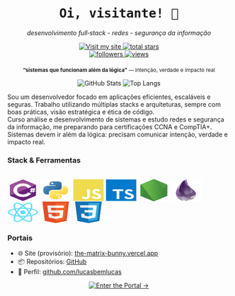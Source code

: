 <!-- MATRIX BUNNY HEADER -->
<h1 align="center" style="font-family: 'Share Tech Mono', monospace;">
  Oi, visitante! 👋
</h1>
<p align="center">
  <em>desenvolvimento full‑stack - redes - segurança da informação</em>
</p>

<!-- PRIMARY CTAs -->
<p align="center">
  <a href="https://the-matrix-bunny.vercel.app/">
    <img alt="Visit my site" title="Visit my site — The Matrix Bunny"
      src="https://img.shields.io/badge/Visit%20my%20site-%2300ff9c?style=for-the-badge&logo=vercel&logoColor=white&labelColor=011010"/>
  </a>
  <a href="https://github.com/the-matrix-bunny?tab=repositories&sort=stargazers">
    <img alt="total stars" title="Total stars on GitHub"
      src="https://custom-icon-badges.demolab.com/github/stars/lucasbemlucas?style=for-the-badge&logo=star&date=120825"/>
  </a>
  <br>
  <a href="https://github.com/the-matrix-bunny?tab=followers">
    <img alt="followers" title="Follow me on GitHub"
      src="https://custom-icon-badges.demolab.com/github/followers/lucasbemlucas?style=for-the-badge&logo=person-add&label=Follow&logoColor=white&date=120825"/>
  </a>
  <a href="https://github.com/the-matrix-bunny/">
    <img alt="views" title="GitHub profile views"
      src="https://komarev.com/ghpvc/?username=lucasbemlucas&style=for-the-badge"/>
  </a>
  <br>
</p>

<!-- MINI TAGLINE -->
<p align="center">
  <sub>
    <strong>“sistemas que funcionam além da lógica”</strong> — intenção, verdade e impacto real
  </sub>
</p>

<!-- STREAK / STATS -->
<p align="center">
  <img src="https://github-readme-stats.vercel.app/api?username=lucasbemlucas&hide_border=true&theme=transparent&date=120825" alt="GitHub Stats"/>
  <img src="https://github-readme-stats.vercel.app/api/top-langs?username=lucasbemlucas&layout=compact&hide_border=true&theme=transparent&date=120825" alt="Top Langs"/>
</p>

<!-- ABOUT -->
<p align="left">
Sou um desenvolvedor focado em aplicações eficientes, escaláveis e seguras. Trabalho utilizando múltiplas stacks e arquiteturas, sempre com boas práticas, visão estratégica e ética de código. 
<br/>
Curso análise e desenvolvimento de sistemas e estudo redes e segurança da informação, me preparando para certificações CCNA e CompTIA+.
<br/>
Sistemas devem ir além da lógica: precisam comunicar intenção, verdade e impacto real.
</p>

<!-- TECH STACK -->
<h3>Stack & Ferramentas</h3>
<div style="display: inline_block"><br>
  <img align="center" alt="Csharp" height="50" width="70" src="https://raw.githubusercontent.com/devicons/devicon/master/icons/csharp/csharp-original.svg">
  <img align="center" alt="Python" height="50" width="70" src="https://raw.githubusercontent.com/devicons/devicon/master/icons/python/python-original.svg">
  <img align="center" alt="JavaScript" height="50" width="70" src="https://raw.githubusercontent.com/devicons/devicon/master/icons/javascript/javascript-plain.svg">
  <img align="center" alt="TypeScript" height="50" width="70" src="https://raw.githubusercontent.com/devicons/devicon/master/icons/typescript/typescript-original.svg">
  <img align="center" alt="Nodejs" height="50" width="70" src="https://raw.githubusercontent.com/devicons/devicon/master/icons/nodejs/nodejs-original.svg">
  <img align="center" alt="Elixir" height="50" width="70" src="https://raw.githubusercontent.com/devicons/devicon/master/icons/elixir/elixir-original.svg">
  <img align="center" alt="React" height="50" width="70" src="https://raw.githubusercontent.com/devicons/devicon/master/icons/react/react-original.svg">
  <img align="center" alt="HTML" height="50" width="70" src="https://raw.githubusercontent.com/devicons/devicon/master/icons/html5/html5-original.svg">
  <img align="center" alt="CSS" height="50" width="70" src="https://raw.githubusercontent.com/devicons/devicon/master/icons/css3/css3-original.svg">
</div>

<!-- LINKS SECUNDÁRIOS -->
<h3>Portais</h3>
<ul>
  <li>🌐 Site (provisório): <a href="https://thematrixbunny.vercel.app/">the-matrix-bunny.vercel.app</a></li>
  <li>📦 Repositórios: <a href="https://github.com/lucasbemlucas?tab=repositories&sort=stargazers">GitHub</a></li>
  <li>👤 Perfil: <a href="https://github.com/lucasbemlucas">github.com/lucasbemlucas</a></li>
</ul>

<!-- FOOTER BADGE LINE -->
<p align="center">
  <a href="https://thematrixbunny.vercel.app/">
    <img alt="Enter the Portal →" title="Enter the Portal →"
      src="https://img.shields.io/badge/ENTER%20THE%20PORTAL-%2300ff9c?style=for-the-badge&logo=matrix&logoColor=white&labelColor=000000"/>
  </a>
</p>
